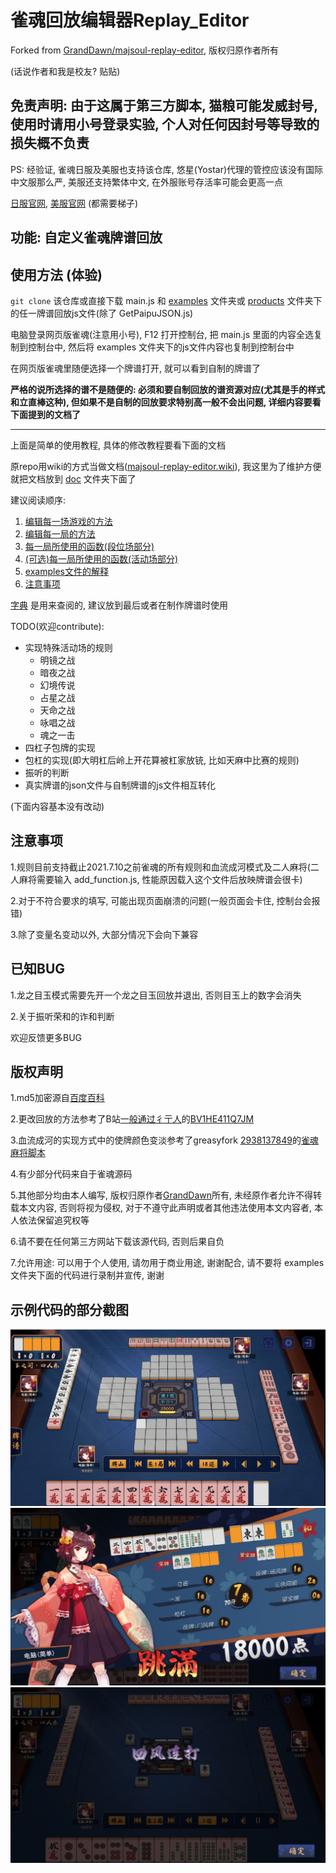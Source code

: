 # 雀魂回放编辑器Replay_Editor

Forked from [GrandDawn/majsoul-replay-editor](https://github.com/GrandDawn/majsoul-replay-editor), 版权归原作者所有

(话说作者和我是校友? 贴贴)

## 免责声明: 由于这属于第三方脚本, 猫粮可能发威封号, 使用时请用小号登录实验, 个人对任何因封号等导致的损失概不负责

PS: 经验证, 雀魂日服及美服也支持该仓库, 悠星(Yostar)代理的管控应该没有国际中文服那么严, 美服还支持繁体中文, 在外服账号存活率可能会更高一点

[日服官网](https://mahjongsoul.com/), [美服官网](https://mahjongsoul.yo-star.com) (都需要梯子)

## 功能: 自定义雀魂牌谱回放

## 使用方法 (体验)

`git clone` 该仓库或直接下载 main.js 和 [examples](examples) 文件夹或 [products](products) 文件夹下的任一牌谱回放js文件(除了 GetPaipuJSON.js)

电脑登录网页版雀魂(注意用小号), F12 打开控制台, 把 main.js 里面的内容全选复制到控制台中,
然后将 examples 文件夹下的js文件内容也复制到控制台中

在网页版雀魂里随便选择一个牌谱打开, 就可以看到自制的牌谱了

**严格的说所选择的谱不是随便的: 必须和要自制回放的谱资源对应(尤其是手的样式和立直棒这种), 但如果不是自制的回放要求特别高一般不会出问题, 详细内容要看下面提到的文档了**

---

上面是简单的使用教程, 具体的修改教程要看下面的文档

原repo用wiki的方式当做文档([majsoul-replay-editor.wiki](https://github.com/GrandDawn/majsoul-replay-editor/wiki)), 我这里为了维护方便就把文档放到 [doc](doc) 文件夹下面了

建议阅读顺序:

1. [编辑每一场游戏的方法](doc/编辑每一场游戏的方法.md)
2. [编辑每一局的方法](doc/编辑每一局的方法.md)
3. [每一局所使用的函数(段位场部分)](doc/每一局所使用的函数（段位场部分）.md)
4. [(可选)每一局所使用的函数(活动场部分)](doc/每一局所使用的函数（活动场部分）.md)
5. [examples文件的解释](doc/examples文件解释.md)
6. [注意事项](doc/注意事项.md)

[字典](doc/字典.md) 是用来查阅的, 建议放到最后或者在制作牌谱时使用

TODO(欢迎contribute):
- 实现特殊活动场的规则
  - 明镜之战
  - 暗夜之战
  - 幻境传说
  - 占星之战
  - 天命之战
  - 咏唱之战
  - 魂之一击
- 四杠子包牌的实现
- 包杠的实现(即大明杠后岭上开花算被杠家放铳, 比如天麻中比赛的规则)
- 振听的判断
- 真实牌谱的json文件与自制牌谱的js文件相互转化

(下面内容基本没有改动)

## 注意事项

1.规则目前支持截止2021.7.10之前雀魂的所有规则和血流成河模式及二人麻将(二人麻将需要输入 add_function.js, 性能原因载入这个文件后放映牌谱会很卡)

2.对于不符合要求的填写, 可能出现页面崩溃的问题(一般页面会卡住, 控制台会报错)

3.除了变量名变动以外, 大部分情况下会向下兼容

## 已知BUG

1.龙之目玉模式需要先开一个龙之目玉回放并退出, 否则目玉上的数字会消失

2.关于振听荣和的诈和判断

欢迎反馈更多BUG

## 版权声明

1.md5加密源自[百度百科](https://baike.baidu.com/item/MD5)

2.更改回放的方法参考了B站[一般通过彳亍人](https://space.bilibili.com/23019265)的[BV1HE411Q7JM](https://www.bilibili.com/video/BV1HE411Q7JM)

3.血流成河的实现方式中的使牌颜色变淡参考了greasyfork [2938137849](https://greasyfork.org/zh-CN/users/749724-2938137849)的[雀魂麻将脚本](https://greasyfork.org/zh-CN/scripts/423689-%E9%9B%80%E9%AD%82%E9%BA%BB%E5%B0%86%E8%84%9A%E6%9C%AC)

4.有少部分代码来自于雀魂源码

5.其他部分均由本人编写, 版权归原作者[GrandDawn](https://github.com/GrandDawn)所有, 未经原作者允许不得转载本文内容, 否则将视为侵权, 对于不遵守此声明或者其他违法使用本文内容者, 本人依法保留追究权等

6.请不要在任何第三方网站下载该源代码, 否则后果自负

7.允许用途: 可以用于个人使用, 请勿用于商业用途, 谢谢配合, 请不要将 examples 文件夹下面的代码进行录制并宣传, 谢谢

## 示例代码的部分截图

![](doc/pic/preview1.JPG)
![](doc/pic/preview2.JPG)
![](doc/pic/preview3.JPG)
